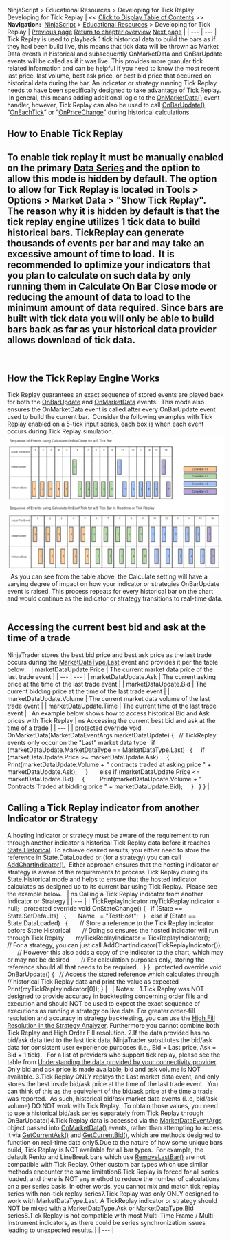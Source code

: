 ﻿
NinjaScript > Educational Resources > Developing for Tick Replay
Developing for Tick Replay
| << [Click to Display Table of Contents](developing_for__tick_replay.md) >> **Navigation:**     [NinjaScript](ninjascript-1.md) > [Educational Resources](educational_resources-1.md) > Developing for Tick Replay | [Previous page](c_method_functions_reference-1.md) [Return to chapter overview](educational_resources-1.md) [Next page](developing_indicators-1.md) |
| --- | --- |
Tick Replay is used to playback 1 tick historical data to build the bars as if they had been build live, this means that tick data will be thrown as Market Data events in historical and subsequently OnMarketData and OnBarUpdate events will be called as if it was live. This provides more granular tick related information and can be helpful if you need to know the most recent last price, last volume, best ask price, or best bid price that occurred on historical data during the bar. An indicator or strategy running Tick Replay needs to have been specifically designed to take advantage of Tick Replay.  In general, this means adding additional logic to the [OnMarketData()](onmarketdata-1.md) event handler, however, Tick Replay can also be used to call [OnBarUpdate()](onbarupdate-1.md) "[OnEachTick](calculate-1.md)" or "[OnPriceChange](calculate-1.md)" during historical calculations. 
 
## How to Enable Tick Replay
## To enable tick replay it must be manually enabled on the primary [Data Series](working_with_price_data-1.md) and the option to allow this mode is hidden by default. The option to allow for Tick Replay is located in Tools > Options > Market Data > "Show Tick Replay". The reason why it is hidden by default is that the tick replay engine utilizes 1 tick data to build historical bars. TickReplay can generate thousands of events per bar and may take an excessive amount of time to load.  It is recommended to optimize your indicators that you plan to calculate on such data by only running them in Calculate On Bar Close mode or reducing the amount of data to load to the minimum amount of data required. Since bars are built with tick data you will only be able to build bars back as far as your historical data provider allows download of tick data.
 
## How the Tick Replay Engine Works
Tick Replay guarantees an exact sequence of stored events are played back for both the [OnBarUpdate](onbarupdate-1.md) and [OnMarketData](onmarketdata-1.md) events.  This mode also ensures the OnMarketData event is called after every OnBarUpdate event used to build the current bar.  Consider the following examples with Tick Replay enabled on a 5-tick input series, each box is when each event occurs during Tick Replay simulation. 
 
![CalculateOnEachTickvsOnBarClose](calculateoneachtickvsonbarclose.png)
 
As you can see from the table above, the Calculate setting will have a varying degree of impact on how your indicator or strategies OnBarUpdate event is raised. This process repeats for every historical bar on the chart and would continue as the indicator or strategy transitions to real-time data.
 
## Accessing the current best bid and ask at the time of a trade
NinjaTrader stores the best bid price and best ask price as the last trade occurs during the [MarketDataType.Last](marketdataeventargs-1.md) event and provides it per the table below:
 
| marketDataUpdate.Price | The current market data price of the last trade event |
| --- | --- |
| marketDataUpdate.Ask | The current asking price at the time of the last trade event |
| marketDataUpdate.Bid | The current bidding price at the time of the last trade event |
| marketDataUpdate.Volume | The current market data volume of the last trade event |
| marketDataUpdate.Time | The current time of the last trade event |
 
An example below shows how to access historical Bid and Ask prices with Tick Replay
| ns Accessing the current best bid and ask at the time of a trade |
| --- |
| protected override void OnMarketData(MarketDataEventArgs marketDataUpdate) {    // TickReplay events only occur on the "Last" market data type    if (marketDataUpdate.MarketDataType == MarketDataType.Last)    {      if (marketDataUpdate.Price >= marketDataUpdate.Ask)      {          Print(marketDataUpdate.Volume + " contracts traded at asking price " + marketDataUpdate.Ask);      }        else if (marketDataUpdate.Price <= marketDataUpdate.Bid)      {          Print(marketDataUpdate.Volume + " Contracts Traded at bidding price " + marketDataUpdate.Bid);      }    } } |
 
## Calling a Tick Replay indicator from another Indicator or Strategy
A hosting indicator or strategy must be aware of the requirement to run through another indicator's historical Tick Replay data before it reaches [State.Historical](state-1.md). To achieve desired results, you either need to store the reference in State.DataLoaded or (for a strategy) you can call [AddChartIndicator().](addchartindicator-1.md)  Either approach ensures that the hosting indicator or strategy is aware of the requirements to process Tick Replay during its State.Historical mode and helps to ensure that the hosted indicator calculates as designed up to its current bar using Tick Replay.  Please see the example below.
 
| ns Calling a Tick Replay indicator from another Indicator or Strategy |
| --- |
| TickReplayIndicator myTickReplayIndicator = null;   protected override void OnStateChange() {    if (State == State.SetDefaults)    {        Name   = "TestHost";    }    else if (State == State.DataLoaded)    {        // Store a reference to the Tick Replay indicator before State.Historical        // Doing so ensures the hosted indicator will run through Tick Replay        myTickReplayIndicator = TickReplayIndicator();          // For a strategy, you can just call AddChartIndicator(TickReplayIndicator());        // However this also adds a copy of the indicator to the chart, which may or may not be desired        // For calculation purposes only, storing the reference should all that needs to be required.    } }   protected override void OnBarUpdate() {    // Access the stored reference which calculates through    // historical Tick Replay data and print the value as expected    Print(myTickReplayIndicator[0]); } |
 
| Notes:   1.Tick Replay was NOT designed to provide accuracy in backtesting concerning order fills and execution and should NOT be used to expect the exact sequence of executions as running a strategy on live data. For greater order-fill resolution and accuracy in strategy backtesting, you can use the [High Fill Resolution in the Strategy Analyzer](understanding_historical_fill_-1.md). Furthermore you cannot combine both Tick Replay and High Order Fill resolution. 2.If the data provided has no bid/ask data tied to the last tick data, NinjaTrader substitutes the bid/ask data for consistent user experience purposes (i.e., Bid = Last price, Ask = Bid + 1 tick).   For a list of providers who support tick replay, please see the table from [Understanding the data provided by your connectivity provider](data_by_provider-1.md). Only bid and ask price is made available, bid and ask volume is NOT available. 3.Tick Replay ONLY replays the Last market data event, and only stores the best inside bid/ask price at the time of the last trade event.  You can think of this as the equivalent of the bid/ask price at the time a trade was reported.  As such, historical bid/ask market data events (i..e, bid/ask volume) DO NOT work with Tick Replay.  To obtain those values, you need to use a [historical bid/ask series](using_historical_bid_ask_serie-1.md) separately from Tick Replay through OnBarUpdate()4.Tick Replay data is accessed via the [MarketDataEventArgs](marketdataeventargs-1.md) object passed into [OnMarketData()](onmarketdata-1.md) events, rather than attempting to access it via [GetCurrentAsk()](getcurrentask-1.md) and [GetCurrentBid()](getcurrentbid-1.md), which are methods designed to function on real-time data only5.Due to the nature of how some unique bars build, Tick Replay is NOT available for all bar types.  For example, the default Renko and LineBreak bars which use [RemoveLastBar()](removelastbar-1.md) are not compatible with Tick Replay. Other custom bar types which use similar methods encounter the same limitation6.Tick Replay is forced for all series loaded, and there is NOT any method to reduce the number of calculations on a per series basis. In other words, you cannot mix and match tick replay series with non-tick replay series7.Tick Replay was only ONLY designed to work with MarketDataType.Last. A TickReplay indicator or strategy should NOT be mixed with a MarketDataType.Ask or MarketDataType.Bid series8.Tick Replay is not compatible with most Multi-Time Frame / Multi Instrument indicators, as there could be series synchronization issues leading to unexpected results. |
| --- |

